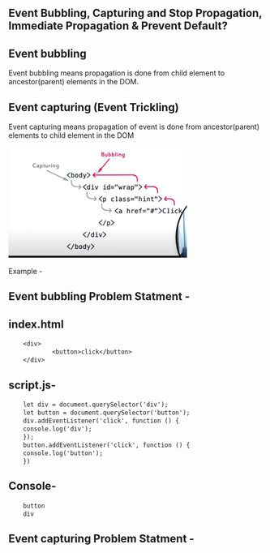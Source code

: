 Event Bubbling, Capturing and Stop Propagation, Immediate Propagation & Prevent Default?
------------------------------------------------------------------------------------------

Event bubbling
-----------------
Event bubbling means propagation is done from child element to ancestor(parent) elements in the DOM.

Event capturing (Event Trickling)
-----------------------------------
Event capturing means propagation of event is done from ancestor(parent) elements to child element in the DOM

![alt text](image.png)

Example - 

Event bubbling Problem Statment - 
-----------------------------------

index.html
----------
        <div>
                <button>click</button>
        </div>

script.js-
---------
        let div = document.querySelector('div');
        let button = document.querySelector('button');
        div.addEventListener('click', function () {
        console.log('div');
        });
        button.addEventListener('click', function () {
        console.log('button');
        })

Console-
---------   
        button
        div


Event capturing Problem Statment -
---------------------------------


